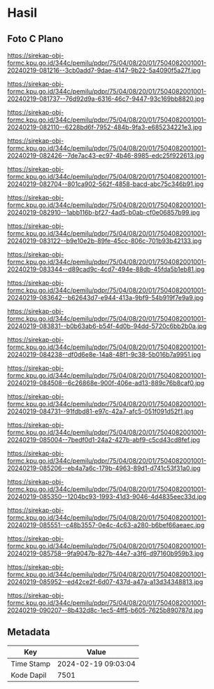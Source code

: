 # Hasil

## Foto C Plano

https://sirekap-obj-formc.kpu.go.id/344c/pemilu/pdpr/75/04/08/20/01/7504082001001-20240219-081216--3cb0add7-9dae-4147-9b22-5a4090f5a27f.jpg

https://sirekap-obj-formc.kpu.go.id/344c/pemilu/pdpr/75/04/08/20/01/7504082001001-20240219-081737--76d92d9a-6316-46c7-9447-93c169bb8820.jpg

https://sirekap-obj-formc.kpu.go.id/344c/pemilu/pdpr/75/04/08/20/01/7504082001001-20240219-082110--6228bd6f-7952-484b-9fa3-e685234221e3.jpg

https://sirekap-obj-formc.kpu.go.id/344c/pemilu/pdpr/75/04/08/20/01/7504082001001-20240219-082426--7de7ac43-ec97-4b46-8985-edc25f922613.jpg

https://sirekap-obj-formc.kpu.go.id/344c/pemilu/pdpr/75/04/08/20/01/7504082001001-20240219-082704--801ca902-562f-4858-bacd-abc75c346b91.jpg

https://sirekap-obj-formc.kpu.go.id/344c/pemilu/pdpr/75/04/08/20/01/7504082001001-20240219-082910--1abb116b-bf27-4ad5-b0ab-cf0e06857b99.jpg

https://sirekap-obj-formc.kpu.go.id/344c/pemilu/pdpr/75/04/08/20/01/7504082001001-20240219-083122--b9e10e2b-89fe-45cc-806c-701b93b42133.jpg

https://sirekap-obj-formc.kpu.go.id/344c/pemilu/pdpr/75/04/08/20/01/7504082001001-20240219-083344--d89cad9c-4cd7-494e-88db-45fda5b1eb81.jpg

https://sirekap-obj-formc.kpu.go.id/344c/pemilu/pdpr/75/04/08/20/01/7504082001001-20240219-083642--b62643d7-e944-413a-9bf9-54b919f7e9a9.jpg

https://sirekap-obj-formc.kpu.go.id/344c/pemilu/pdpr/75/04/08/20/01/7504082001001-20240219-083831--b0b63ab6-b54f-4d0b-94dd-5720c6bb2b0a.jpg

https://sirekap-obj-formc.kpu.go.id/344c/pemilu/pdpr/75/04/08/20/01/7504082001001-20240219-084238--df0d6e8e-14a8-48f1-9c38-5b016b7a9951.jpg

https://sirekap-obj-formc.kpu.go.id/344c/pemilu/pdpr/75/04/08/20/01/7504082001001-20240219-084508--6c26868e-900f-406e-ad13-889c76b8caf0.jpg

https://sirekap-obj-formc.kpu.go.id/344c/pemilu/pdpr/75/04/08/20/01/7504082001001-20240219-084731--91fdbd81-e97c-42a7-afc5-051f091d52f1.jpg

https://sirekap-obj-formc.kpu.go.id/344c/pemilu/pdpr/75/04/08/20/01/7504082001001-20240219-085004--7bedf0d1-24a2-427b-abf9-c5cd43cd8fef.jpg

https://sirekap-obj-formc.kpu.go.id/344c/pemilu/pdpr/75/04/08/20/01/7504082001001-20240219-085206--eb4a7a6c-179b-4963-89d1-d741c53f31a0.jpg

https://sirekap-obj-formc.kpu.go.id/344c/pemilu/pdpr/75/04/08/20/01/7504082001001-20240219-085350--1204bc93-1993-41d3-9046-4d4835eec33d.jpg

https://sirekap-obj-formc.kpu.go.id/344c/pemilu/pdpr/75/04/08/20/01/7504082001001-20240219-085551--c48b3557-0e4c-4c63-a280-b6bef66aeaec.jpg

https://sirekap-obj-formc.kpu.go.id/344c/pemilu/pdpr/75/04/08/20/01/7504082001001-20240219-085758--9fa9047b-827b-44e7-a3f6-d97160b959b3.jpg

https://sirekap-obj-formc.kpu.go.id/344c/pemilu/pdpr/75/04/08/20/01/7504082001001-20240219-085952--ed42ce2f-6d07-437d-a47a-a13d34348813.jpg

https://sirekap-obj-formc.kpu.go.id/344c/pemilu/pdpr/75/04/08/20/01/7504082001001-20240219-090207--8b432d8c-1ec5-4ff5-b605-7625b890787d.jpg


## Metadata

| Key        | Value               |
| ---------- | ------------------- |
| Time Stamp | 2024-02-19 09:03:04 |
| Kode Dapil | 7501                |



